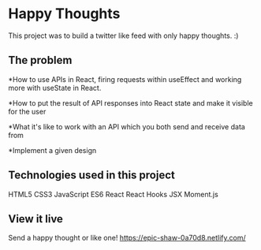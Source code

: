 # Happy Thoughts

This project was to build a twitter like feed with only happy thoughts. :)

## The problem
*How to use APIs in React, firing requests within useEffect and working more with useState in React.

*How to put the result of API responses into React state and make it visible for the user

*What it's like to work with an API which you both send and receive data from

*Implement a given design

## Technologies used in this project
HTML5
CSS3
JavaScript ES6
React
React Hooks
JSX
Moment.js

## View it live

Send a happy thought or like one!
https://epic-shaw-0a70d8.netlify.com/
